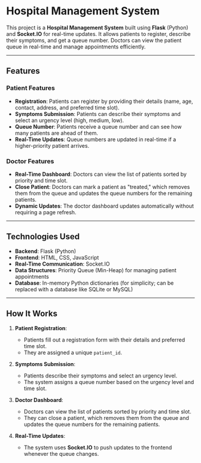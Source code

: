 # Hospital Management System

This project is a **Hospital Management System** built using **Flask** (Python) and **Socket.IO** for real-time updates. It allows patients to register, describe their symptoms, and get a queue number. Doctors can view the patient queue in real-time and manage appointments efficiently.

---

## Features

### **Patient Features**
- **Registration**: Patients can register by providing their details (name, age, contact, address, and preferred time slot).
- **Symptoms Submission**: Patients can describe their symptoms and select an urgency level (high, medium, low).
- **Queue Number**: Patients receive a queue number and can see how many patients are ahead of them.
- **Real-Time Updates**: Queue numbers are updated in real-time if a higher-priority patient arrives.

### **Doctor Features**
- **Real-Time Dashboard**: Doctors can view the list of patients sorted by priority and time slot.
- **Close Patient**: Doctors can mark a patient as "treated," which removes them from the queue and updates the queue numbers for the remaining patients.
- **Dynamic Updates**: The doctor dashboard updates automatically without requiring a page refresh.

---

## Technologies Used

- **Backend**: Flask (Python)
- **Frontend**: HTML, CSS, JavaScript
- **Real-Time Communication**: Socket.IO
- **Data Structures**: Priority Queue (Min-Heap) for managing patient appointments
- **Database**: In-memory Python dictionaries (for simplicity; can be replaced with a database like SQLite or MySQL)

---

## How It Works

1. **Patient Registration**:
   - Patients fill out a registration form with their details and preferred time slot.
   - They are assigned a unique `patient_id`.

2. **Symptoms Submission**:
   - Patients describe their symptoms and select an urgency level.
   - The system assigns a queue number based on the urgency level and time slot.

3. **Doctor Dashboard**:
   - Doctors can view the list of patients sorted by priority and time slot.
   - They can close a patient, which removes them from the queue and updates the queue numbers for the remaining patients.

4. **Real-Time Updates**:
   - The system uses **Socket.IO** to push updates to the frontend whenever the queue changes.

